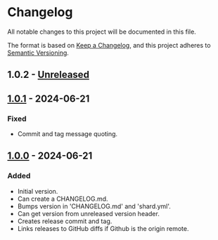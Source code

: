 # Changelog

All notable changes to this project will be documented in this file.

The format is based on [Keep a Changelog](https://keepachangelog.com/en/1.1.0/),
and this project adheres to [Semantic Versioning](https://semver.org/spec/v2.0.0.html).

## 1.0.2 - [Unreleased]

## [1.0.1] - 2024-06-21

### Fixed
- Commit and tag message quoting.

## [1.0.0] - 2024-06-21

### Added
- Initial version.
- Can create a CHANGELOG.md.
- Bumps version in 'CHANGELOG.md' and 'shard.yml'.
- Can get version from unreleased version header.
- Creates release commit and tag.
- Links releases to GitHub diffs if Github is the origin remote.
<!-- links -->
[Unreleased]: https://github.com/xendk/change/compare/v1.0.1...HEAD
[1.0.1]: https://github.com/xendk/change/compare/v1.0.0...v1.0.1
[1.0.0]: https://github.com/xendk/change/releases/tag/v1.0.0
